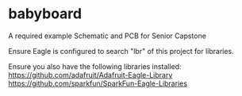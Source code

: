 # babyboard
A required example Schematic and PCB for Senior Capstone


Ensure Eagle is configured to search "lbr" of this project for libraries.

Ensure you also have the following libraries installed:
https://github.com/adafruit/Adafruit-Eagle-Library
https://github.com/sparkfun/SparkFun-Eagle-Libraries
